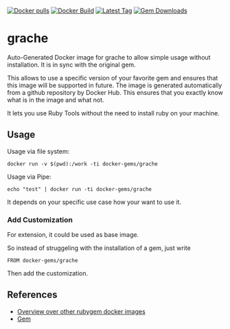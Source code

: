 [![Docker pulls](https://img.shields.io/docker/pulls/rubygem/grache.svg)](https://hub.docker.com/r/rubygem/grache/)
[![Docker Build](https://img.shields.io/docker/automated/rubygem/grache.svg)](https://hub.docker.com/r/rubygem/grache/)
[![Latest Tag](https://img.shields.io/github/tag/docker-rubygem/grache.svg)](https://hub.docker.com/r/rubygem/grache/)
[![Gem Downloads](https://img.shields.io/gem/dt/grache.svg)](https://rubygems.org/gems/grache/)
# grache

Auto-Generated Docker image for grache to allow simple usage without installation.
It is in sync with the original gem.

This allows to use a specific version of your favorite gem and ensures that this image will be supported in future.
The image is generated automatically from a github repository by Docker Hub.
This ensures that you exactly know what is in the image and what not.

It lets you use Ruby Tools without the need to install ruby on your machine.

## Usage

Usage via file system:

`docker run -v $(pwd):/work -ti docker-gems/grache`

Usage via Pipe:

`echo "test" | docker run -ti docker-gems/grache`

It depends on your specific use case how your want to use it.

### Add Customization

For extension, it could be used as base image.

So instead of struggeling with the installation of a gem, just write

`FROM docker-gems/grache`

Then add the customization.

## References

 - [Overview over other rubygem docker images](https://github.com/thinkbot/docker-rubygem)
 - [Gem](https://rubygems.org/gems/grache/)
